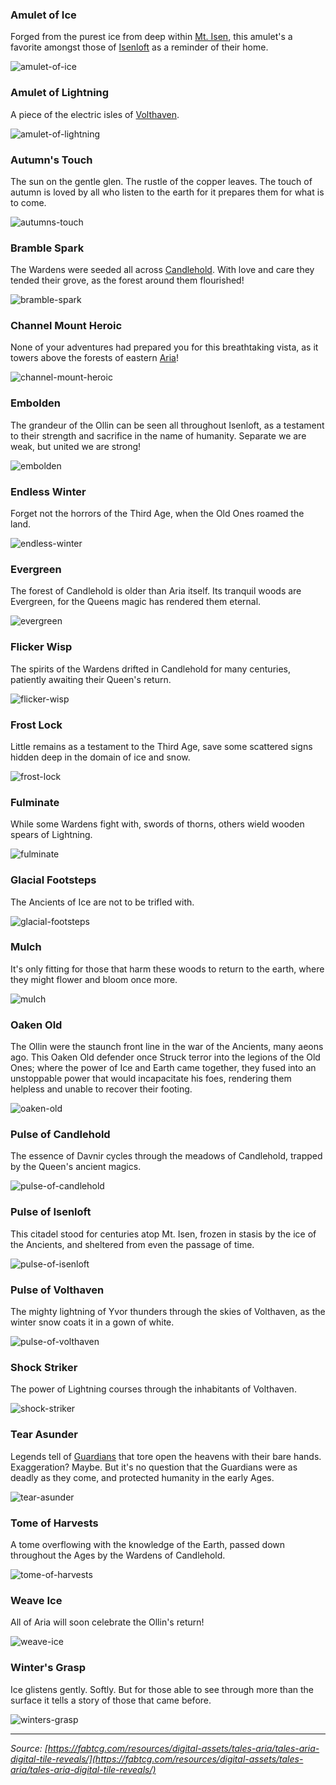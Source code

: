 ### Amulet of Ice

Forged from the purest ice from deep within [Mt. Isen](../../regions/rathe/aria/the-land-of-legends.md#isenloft), this amulet's a favorite amongst those of [Isenloft](../../regions/rathe/aria/the-land-of-legends.md#isenloft) as a reminder of their home.

<img src="https://d2hl7maqck52px.cloudfront.net/digital-tiles/amulet-of-ice.webp" alt="amulet-of-ice" class="center" />

### Amulet of Lightning

A piece of the electric isles of [Volthaven](../../regions/rathe/aria/the-land-of-legends.md#volthaven).

<img src="https://d2hl7maqck52px.cloudfront.net/digital-tiles/amulet-of-lightning.webp" alt="amulet-of-lightning" class="center" />

### Autumn's Touch

The sun on the gentle glen. The rustle of the copper leaves. The touch of autumn is loved by all who listen to the earth for it prepares them for what is to come.

<img src="https://d2hl7maqck52px.cloudfront.net/digital-tiles/autumns-touch.webp" alt="autumns-touch" class="center" />

### Bramble Spark

The Wardens were seeded all across [Candlehold](../../regions/rathe/aria/the-land-of-legends.md#candlehold). With love and care they tended their grove, as the forest around them flourished!

<img src="https://d2hl7maqck52px.cloudfront.net/digital-tiles/bramble-spark.webp" alt="bramble-spark" class="center" />

### Channel Mount Heroic

None of your adventures had prepared you for this breathtaking vista, as it towers above the forests of eastern [Aria](../../regions/rathe/aria/aria.md)!

<img src="https://d2hl7maqck52px.cloudfront.net/digital-tiles/channel-mount-heroic.webp" alt="channel-mount-heroic" class="center" />

### Embolden

The grandeur of the Ollin can be seen all throughout Isenloft, as a testament to their strength and sacrifice in the name of humanity. Separate we are weak, but united we are strong!

<img src="https://d2hl7maqck52px.cloudfront.net/digital-tiles/embolden.webp" alt="embolden" class="center" />

### Endless Winter

Forget not the horrors of the Third Age, when the Old Ones roamed the land.

<img src="https://d2hl7maqck52px.cloudfront.net/digital-tiles/endless-winter.webp" alt="endless-winter" class="center" />

### Evergreen

The forest of Candlehold is older than Aria itself. Its tranquil woods are Evergreen, for the Queens magic has rendered them eternal.

<img src="https://d2hl7maqck52px.cloudfront.net/digital-tiles/evergreen.webp" alt="evergreen" class="center" />

### Flicker Wisp

The spirits of the Wardens drifted in Candlehold for many centuries, patiently awaiting their Queen's return.

<img src="https://d2hl7maqck52px.cloudfront.net/digital-tiles/flicker-wisp.webp" alt="flicker-wisp" class="center" />

### Frost Lock

Little remains as a testament to the Third Age, save some scattered signs hidden deep in the domain of ice and snow.

<img src="https://d2hl7maqck52px.cloudfront.net/digital-tiles/frost-lock.webp" alt="frost-lock" class="center" />

### Fulminate

While some Wardens fight with, swords of thorns, others wield wooden spears of Lightning.

<img src="https://d2hl7maqck52px.cloudfront.net/digital-tiles/fulminate.webp" alt="fulminate" class="center" />

### Glacial Footsteps

The Ancients of Ice are not to be trifled with.

<img src="https://d2hl7maqck52px.cloudfront.net/digital-tiles/glacial-footsteps.webp" alt="glacial-footsteps" class="center" />

### Mulch

It's only fitting for those that harm these woods to return to the earth, where they might flower and bloom once more.

<img src="https://d2hl7maqck52px.cloudfront.net/digital-tiles/mulch.webp" alt="mulch" class="center" />

### Oaken Old

The Ollin were the staunch front line in the war of the Ancients, many aeons ago. This Oaken Old defender once Struck terror into the legions of the Old Ones; where the power of Ice and Earth came together, they fused into an unstoppable power that would incapacitate his foes, rendering them helpless and unable to recover their footing.

<img src="https://d2hl7maqck52px.cloudfront.net/digital-tiles/oaken-old.webp" alt="oaken-old" class="center" />

### Pulse of Candlehold

The essence of Davnir cycles through the meadows of Candlehold, trapped by the Queen's ancient magics.

<img src="https://d2hl7maqck52px.cloudfront.net/digital-tiles/pulse-of-candlehold.webp" alt="pulse-of-candlehold" class="center" />

### Pulse of Isenloft

This citadel stood for centuries atop Mt. Isen, frozen in stasis by the ice of the Ancients, and sheltered from even the passage of time.

<img src="https://d2hl7maqck52px.cloudfront.net/digital-tiles/pulse-of-isenloft.webp" alt="pulse-of-isenloft" class="center" />

### Pulse of Volthaven

The mighty lightning of Yvor thunders through the skies of Volthaven, as the winter snow coats it in a gown of white.

<img src="https://d2hl7maqck52px.cloudfront.net/digital-tiles/pulse-of-volthaven.webp" alt="pulse-of-volthaven" class="center" />

### Shock Striker

The power of Lightning courses through the inhabitants of Volthaven.

<img src="https://d2hl7maqck52px.cloudfront.net/digital-tiles/shock-striker.webp" alt="shock-striker" class="center" />

### Tear Asunder

Legends tell of [Guardians](../../regions/rathe/aria/tides-of-change.md#legend-of-the-guardians) that tore open the heavens with their bare hands. Exaggeration? Maybe. But it's no question that the Guardians were as deadly as they come, and protected humanity in the early Ages.

<img src="https://d2hl7maqck52px.cloudfront.net/digital-tiles/tear-asunder.webp" alt="tear-asunder" class="center" />

### Tome of Harvests

A tome overflowing with the knowledge of the Earth, passed down throughout the Ages by the Wardens of Candlehold.

<img src="https://d2hl7maqck52px.cloudfront.net/digital-tiles/tome-of-harvests.webp" alt="tome-of-harvests" class="center" />

### Weave Ice

All of Aria will soon celebrate the Ollin's return!

<img src="https://d2hl7maqck52px.cloudfront.net/digital-tiles/weave-ice.webp" alt="weave-ice" class="center" />

### Winter's Grasp

Ice glistens gently. Softly. But for those able to see through more than the surface it tells a story of those that came before.

<img src="https://d2hl7maqck52px.cloudfront.net/digital-tiles/winters-grasp.webp" alt="winters-grasp" class="center" />

---

_Source: [https://fabtcg.com/resources/digital-assets/tales-aria/tales-aria-digital-tile-reveals/](https://fabtcg.com/resources/digital-assets/tales-aria/tales-aria-digital-tile-reveals/)_
